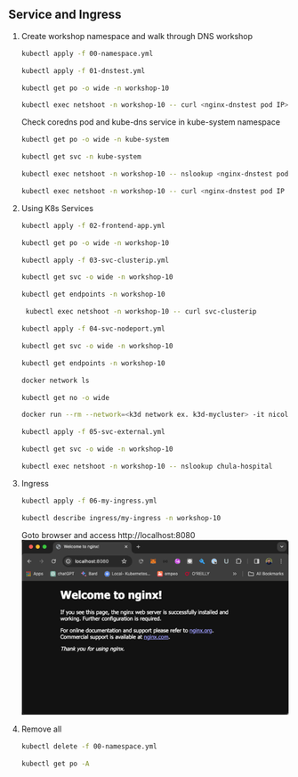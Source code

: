 ## Service and Ingress
1. Create workshop namespace and walk through DNS workshop

   ```bash
   kubectl apply -f 00-namespace.yml
   ```
   ```bash
   kubectl apply -f 01-dnstest.yml
   ```
   ```bash
   kubectl get po -o wide -n workshop-10
   ```
   ```bash
   kubectl exec netshoot -n workshop-10 -- curl <nginx-dnstest pod IP> 
   ```
   Check coredns pod and kube-dns service in kube-system namespace
   ```bash
   kubectl get po -o wide -n kube-system
   ```
   ```bash
   kubectl get svc -n kube-system
   ```
   ```bash
   kubectl exec netshoot -n workshop-10 -- nslookup <nginx-dnstest pod IP ** change "." to "-">.default.pod.cluster.local
   ```
   ```bash
   kubectl exec netshoot -n workshop-10 -- curl <nginx-dnstest pod IP ** change "." to "-">.default.pod.cluster.local 
   ```   

2. Using K8s Services

   ```bash
   kubectl apply -f 02-frontend-app.yml
   ```
   ```bash
   kubectl get po -o wide -n workshop-10
   ```
   ```bash
   kubectl apply -f 03-svc-clusterip.yml
   ```
   ```bash
   kubectl get svc -o wide -n workshop-10
   ```
   ```bash
   kubectl get endpoints -n workshop-10
   ```
   ```bash
    kubectl exec netshoot -n workshop-10 -- curl svc-clusterip
   ```
   ```bash
   kubectl apply -f 04-svc-nodeport.yml
   ```
   ```bash
   kubectl get svc -o wide -n workshop-10
   ```
   ```bash
   kubectl get endpoints -n workshop-10
   ```   
   ```bash
   docker network ls
   ```
   ```bash
   kubectl get no -o wide
   ``` 
   ```bash
   docker run --rm --network=<k3d network ex. k3d-mycluster> -it nicolaka/netshoot curl <node IP>:<nodeport>
   ```
   ```bash
   kubectl apply -f 05-svc-external.yml
   ```
   ```bash
   kubectl get svc -o wide -n workshop-10
   ```
   ```bash
   kubectl exec netshoot -n workshop-10 -- nslookup chula-hospital
   ```

3. Ingress
   ```bash
   kubectl apply -f 06-my-ingress.yml
   ```
   ```bash
   kubectl describe ingress/my-ingress -n workshop-10
   ```
   Goto browser and access http://localhost:8080
   ![my-ingress.png](my-ingress.png)

4. Remove all

   ```bash
   kubectl delete -f 00-namespace.yml
   ```
   ```bash
   kubectl get po -A
   ```